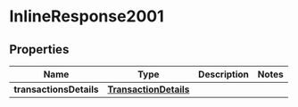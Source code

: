 # InlineResponse2001

## Properties
Name | Type | Description | Notes
------------ | ------------- | ------------- | -------------
**transactionsDetails** | [**TransactionDetails**](TransactionDetails.md) |  | 

